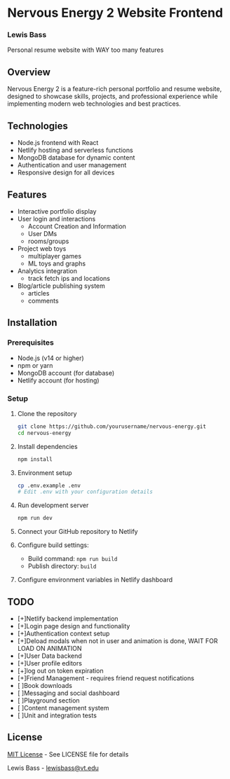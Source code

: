 # Nervous Energy 2 Website Frontend

### Lewis Bass
Personal resume website with WAY too many features

## Overview
Nervous Energy 2 is a feature-rich personal portfolio and resume website, designed to showcase skills, projects, and professional experience while implementing modern web technologies and best practices.

## Technologies
- Node.js frontend with React
- Netlify hosting and serverless functions
- MongoDB database for dynamic content
- Authentication and user management
- Responsive design for all devices

## Features
- Interactive portfolio display
- User login and interactions
  - Account Creation and Information
  - User DMs
  - rooms/groups
- Project web toys
  - multiplayer games
  - ML toys and graphs
- Analytics integration
  - track fetch ips and locations
- Blog/article publishing system
  - articles
  - comments

## Installation

### Prerequisites
- Node.js (v14 or higher)
- npm or yarn
- MongoDB account (for database)
- Netlify account (for hosting)

### Setup
1. Clone the repository
   ```bash
   git clone https://github.com/yourusername/nervous-energy.git
   cd nervous-energy
   ```

2. Install dependencies
   ```bash
   npm install
   ```

3. Environment setup
   ```bash
   cp .env.example .env
   # Edit .env with your configuration details
   ```

4. Run development server
   ```bash
   npm run dev
   ```



1. Connect your GitHub repository to Netlify
2. Configure build settings:
   - Build command: `npm run build`
   - Publish directory: `build`
3. Configure environment variables in Netlify dashboard

## TODO
- [+]Netlify backend implementation
- [+]Login page design and functionality
- [+]Authentication context setup
- [+]Deload modals when not in user and animation is done, WAIT FOR LOAD ON ANIMATION
- [+]User Data backend
- [+]User profile editors
- [+]log out on token expiration
- [+]Friend Management - requires friend request notifications
- [ ]Book downloads
- [ ]Messaging and social dashboard
- [ ]Playground section
- [ ]Content management system
- [ ]Unit and integration tests

## License
[MIT License](LICENSE) - See LICENSE file for details

Lewis Bass - [lewisbass@vt.edu](mailto:lewisbass@vt.edu)
